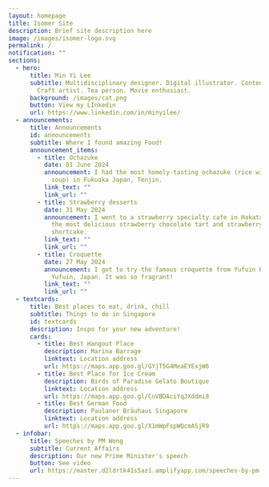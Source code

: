 ```yaml
---
layout: homepage
title: Isomer Site
description: Brief site description here
image: /images/isomer-logo.svg
permalink: /
notification: ""
sections:
  - hero:
      title: Min Yi Lee
      subtitle: Multidisciplinary designer. Digital illustrator. Content creator .
        Craft artist. Tea person. Movie enthusiast.
      background: /images/cat.png
      button: View my LInkedin
      url: https://www.linkedin.com/in/minyilee/
  - announcements:
      title: Announcements
      id: announcements
      subtitle: Where I found amazing Food!
      announcement_items:
        - title: Ochazuke
          date: 01 June 2024
          announcement: I had the most homely-tasting ochazuke (rice with tea-infused
            soup) in Fukuoka Japan, Tenjin.
          link_text: ""
          link_url: ""
        - title: Strawberry desserts
          date: 31 May 2024
          announcement: I went to a strawberry specialty cafe in Hakata, Japan and ordered
            the most delicious strawberry chocolate tart and strawberry
            shortcake.
          link_text: ""
          link_url: ""
        - title: Croquette
          date: 27 May 2024
          announcement: I got to try the famous croquette from Yufuin Kinsho Croquettes in
            Yufuin, Japan. It was so fragrant!
          link_text: ""
          link_url: ""
  - textcards:
      title: Best places to eat, drink, chill
      subtitle: Things to do in Singapore
      id: textcards
      description: Inspo for your new adventure!
      cards:
        - title: Best Hangout Place
          description: Marina Barrage
          linktext: Location address
          url: https://maps.app.goo.gl/GYjT5G4MeaEYExjW6
        - title: Best Place for Ice Cream
          description: Birds of Paradise Gelato Boutique
          linktext: Location address
          url: https://maps.app.goo.gl/CnVBDAciYqJXddmi8
        - title: Best German Food
          description: Paulaner Bräuhaus Singapore
          linktext: Location address
          url: https://maps.app.goo.gl/X1mWpFspWQcmASjR9
  - infobar:
      title: Speeches by PM Wong
      subtitle: Current Affairs
      description: Our new Prime Minister's speech
      button: See video
      url: https://master.d2ldrtk41s5az1.amplifyapp.com/speeches-by-pm-wong/
---
```

